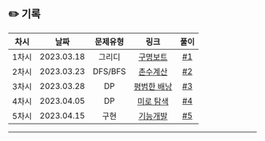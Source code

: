## ✏️ 기록   

| 차시 |    날짜    | 문제유형 | 링크 | 풀이 |
|:----:|:---------:|:----:|:-----:|:----:|
| 1차시 | 2023.03.18 |  그리디  |  [구명보트](https://school.programmers.co.kr/learn/courses/30/lessons/42885)  | [#1](https://github.com/AlgoLeadMe/AlgoLeadMe-9/pull/4)|
| 2차시 | 2023.03.23 |  DFS/BFS  |  [촌수계산](https://www.acmicpc.net/problem/2644)  | [#2](https://github.com/AlgoLeadMe/AlgoLeadMe-9/pull/8)|
| 3차시 | 2023.03.28 |  DP  |  [평범한 배낭](https://www.acmicpc.net/problem/12865)  | [#3](https://github.com/AlgoLeadMe/AlgoLeadMe-9/pull/12)|
| 4차시 | 2023.04.05 |  DP  |  [미로 탐색](https://www.acmicpc.net/problem/2178)  | [#4](https://github.com/AlgoLeadMe/AlgoLeadMe-9/pull/17)|
| 5차시 | 2023.04.15 |  구현  |  [기능개발](https://school.programmers.co.kr/learn/courses/30/lessons/42586)  | [#5](https://github.com/AlgoLeadMe/AlgoLeadMe-9/pull/18)|
---


